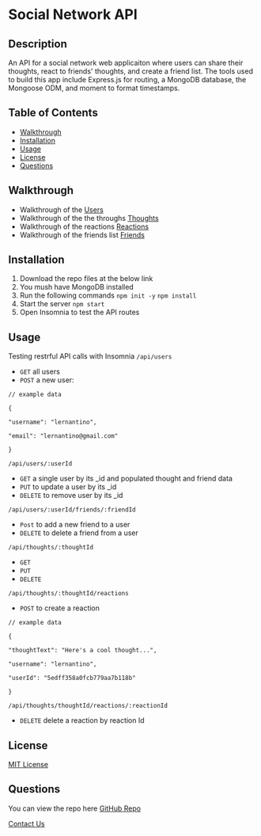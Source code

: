 # Social Network API

## Description
  An API for a social network web applicaiton where users can share their thoughts, react to friends' thoughts, and create a friend list. The tools used to build this app include Express.js for routing, a MongoDB database, the Mongoose ODM, and moment to format timestamps.


## Table of Contents
* [Walkthrough](#walkthrough)
* [Installation](#installation)
* [Usage](#usage)
* [License](#license)
* [Questions](#questions)

## Walkthrough
* Walkthrough of the [Users](https://www.awesomescreenshot.com/video/8123786?key=ec9fc38ba86b473e8dddadd0762b54dc)
* Walkthrough of the the throughs [Thoughts](https://www.awesomescreenshot.com/video/8123852?key=3d621526e29b496dd8a0044516f0309c)
* Walkthrough of the reactions [Reactions](https://www.awesomescreenshot.com/video/8124060?key=277ec4a9a56ff49639af0483dfeac902)
* Walkthrough of the friends list [Friends](https://www.awesomescreenshot.com/video/8124133?key=eab701c8fb3eb1b29a8b6c4c9169b316)

## Installation
1. Download the repo files at the below link
2.  You mush have MongoDB installed
3.  Run the following commands
`npm init -y`
`npm install` 
4.  Start the server 
`npm start` 
5.  Open Insomnia to test the API routes


## Usage
Testing restrful API calls with Insomnia
`/api/users`
* `GET` all users
* `POST` a new user:

 `// example data`
  
 `{`
  
  `"username": "lernantino",`
   
 `"email": "lernantino@gmail.com"`
  
 `}`
  

`/api/users/:userId`
* `GET` a single user by its _id and populated thought and friend data
* `PUT` to update a user by its _id
* `DELETE` to remove user by its _id

`/api/users/:userId/friends/:friendId`
* `Post` to add a new friend to a user
* `DELETE` to delete a friend from a user

`/api/thoughts/:thoughtId`
* `GET`
* `PUT`
* `DELETE`

`/api/thoughts/:thoughtId/reactions`
* `POST` to create a reaction

`// example data` 

`{`
 
  `"thoughtText": "Here's a cool thought...",`
   
  `"username": "lernantino",`
   
  `"userId": "5edff358a0fcb779aa7b118b"`
   
`}`
 

`/api/thoughts/thoughtId/reactions/:reactionId`
* `DELETE` delete a reaction by reaction Id

## License
[MIT License](https://choosealicense.com/licenses/mit/)
 
## Questions
You can view the repo here [GitHub Repo](https://github.com/favro03/Social-Network-API)

[Contact Us](mailto:wetr9902@gmail.com)
  